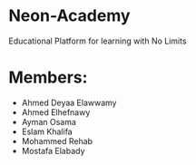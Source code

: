 # Neon-Academy
Educational Platform for learning with No Limits

# Members:
- Ahmed Deyaa Elawwamy
- Ahmed Elhefnawy
- Ayman Osama
- Eslam Khalifa
- Mohammed Rehab
- Mostafa Elabady